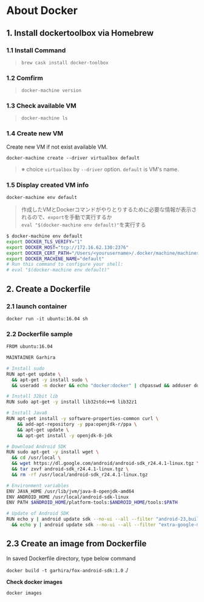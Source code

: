 # About Docker

## 1. Install dockertoolbox via Homebrew

### 1.1 Install Command

> `brew cask install docker-toolbox`

### 1.2 Comfirm

> `docker-machine version`

### 1.3 Check available VM

> `docker-machine ls`

### 1.4 Create new VM

Create new VM if not exist available VM.

`docker-machine create --driver virtualbox default`

> ※ choice `virtualbox` by `--driver` option. `default` is VM's name.

### 1.5 Display created VM info

`docker-machine env default`

> 作成したVMとDockerコマンドがやりとりするために必要な情報が表示されるので、`export`を手動で実行するか<br>`eval "$(docker-machine env default)"`を実行する

```sh
$ docker-machine env default
export DOCKER_TLS_VERIFY="1"
export DOCKER_HOST="tcp://172.16.62.130:2376"
export DOCKER_CERT_PATH="/Users/<yourusername>/.docker/machine/machines/default"
export DOCKER_MACHINE_NAME="default"
# Run this command to configure your shell:
# eval "$(docker-machine env default)"
```

## 2. Create a Dockerfile

### 2.1 launch container

`docker run -it ubuntu:16.04 sh`

### 2.2 Dockerfile sample

```sh
FROM ubuntu:16.04

MAINTAINER Garhira

# Install sudo
RUN apt-get update \
  && apt-get -y install sudo \
  && useradd -m docker && echo "docker:docker" | chpasswd && adduser docker sudo

# Install 32bit lib
RUN sudo apt-get -y install lib32stdc++6 lib32z1

# Install Java8
RUN apt-get install -y software-properties-common curl \
    && add-apt-repository -y ppa:openjdk-r/ppa \
    && apt-get update \
    && apt-get install -y openjdk-8-jdk

# Download Android SDK
RUN sudo apt-get -y install wget \
  && cd /usr/local \
  && wget https://dl.google.com/android/android-sdk_r24.4.1-linux.tgz \
  && tar zxvf android-sdk_r24.4.1-linux.tgz \
  && rm -rf /usr/local/android-sdk_r24.4.1-linux.tgz

# Environment variables
ENV JAVA_HOME /usr/lib/jvm/java-8-openjdk-amd64
ENV ANDROID_HOME /usr/local/android-sdk-linux
ENV PATH $ANDROID_HOME/platform-tools:$ANDROID_HOME/tools:$PATH

# Update of Android SDK
RUN echo y | android update sdk --no-ui --all --filter "android-23,build-tools-23.0.3" \
  && echo y | android update sdk --no-ui --all --filter "extra-google-m2repository,extra-android-m2repository"
```

## 2.3 Create an image from Dockerfile

In saved Dockerfile directory, type below command

`docker build -t garhira/fox-android-sdk:1.0` ./


**Check docker images**

`docker images`
